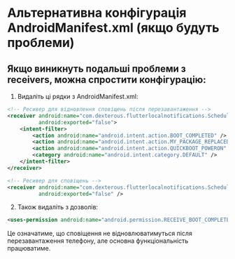 # Альтернативна конфігурація AndroidManifest.xml (якщо будуть проблеми)

## Якщо виникнуть подальші проблеми з receivers, можна спростити конфігурацію:

1. Видаліть ці рядки з AndroidManifest.xml:
```xml
<!-- Ресивер для відновлення сповіщень після перезавантаження -->
<receiver android:name="com.dexterous.flutterlocalnotifications.ScheduledNotificationBootReceiver"
          android:exported="false">
    <intent-filter>
        <action android:name="android.intent.action.BOOT_COMPLETED" />
        <action android:name="android.intent.action.MY_PACKAGE_REPLACED" />
        <action android:name="android.intent.action.QUICKBOOT_POWERON" />
        <category android:name="android.intent.category.DEFAULT" />
    </intent-filter>
</receiver>

<!-- Ресивер для сповіщень -->
<receiver android:name="com.dexterous.flutterlocalnotifications.ScheduledNotificationReceiver"
          android:exported="false" />
```

2. Також видаліть з дозволів:
```xml
<uses-permission android:name="android.permission.RECEIVE_BOOT_COMPLETED" />
```

Це означатиме, що сповіщення не відновлюватимуться після перезавантаження телефону, 
але основна функціональність працюватиме.